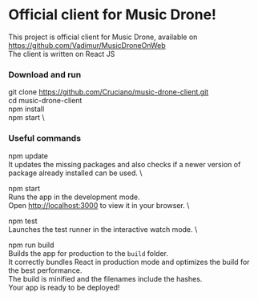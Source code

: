 # Official client for Music Drone!

This project is official client for Music Drone, available on https://github.com/Vadimur/MusicDroneOnWeb \
The client is written on React JS

### Download and run

git clone https://github.com/Cruciano/music-drone-client.git \
cd music-drone-client \
npm install \
npm start \

### Useful commands 

  npm update \
It updates the missing packages and also checks if a newer version of package already installed can be used. \

  npm start \
Runs the app in the development mode. \
Open [http://localhost:3000](http://localhost:3000) to view it in your browser. \

  npm test \
Launches the test runner in the interactive watch mode. \

  npm run build \
Builds the app for production to the `build` folder.\
It correctly bundles React in production mode and optimizes the build for the best performance. \
The build is minified and the filenames include the hashes.\
Your app is ready to be deployed!
